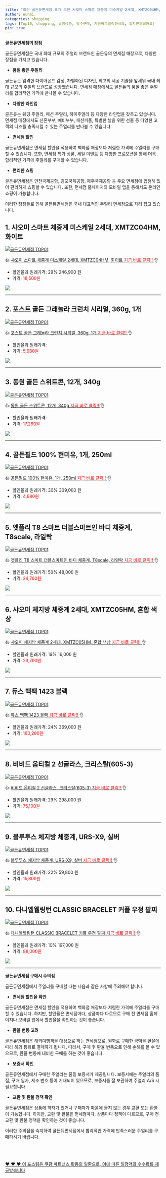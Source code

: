 ```yaml
---
title: "최신 골든듀면세점 특가 추천 샤오미 스마트 체중계 미스케일 2세대, XMTZC04HM, 화이트 비교 장점"
author: eunmi.
categories: shopping
tags: [Top10, shopping, 유행상품, 필수구매, 지금바로클릭하세요, 놓치면후회해요]
pin: true
---
```

**골든듀면세점의 장점**

골든듀면세점은 국내 최대 규모의 주얼리 브랜드인 골든듀의 면세점 매장으로, 다양한 장점을 가지고 있습니다.

* **품질 좋은 주얼리**

골든듀는 엄격한 다이아몬드 감정, 차별화된 디자인, 최고의 세공 기술을 앞세워 국내 최대 규모의 주얼리 브랜드로 성장했습니다. 면세점 매장에서도 골든듀의 품질 좋은 주얼리를 합리적인 가격에 만나볼 수 있습니다.

* **다양한 라인업**

골든듀는 웨딩 주얼리, 패션 주얼리, 하이주얼리 등 다양한 라인업을 갖추고 있습니다. 면세점 매장에서도 신혼부부, 예비부부, 패션피플, 특별한 날을 위한 선물 등 다양한 고객의 니즈를 충족시킬 수 있는 주얼리를 만나볼 수 있습니다.

* **면세점 할인**

골든듀면세점은 면세점 할인을 적용하여 백화점 매장보다 저렴한 가격에 주얼리를 구매할 수 있습니다. 또한, 면세점 특가 상품, 세일 이벤트 등 다양한 프로모션을 통해 더욱 합리적인 가격에 주얼리를 구매할 수 있습니다.

* **편리한 쇼핑**

골든듀면세점은 인천국제공항, 김포국제공항, 제주국제공항 등 주요 면세점에 입점해 있어 편리하게 쇼핑할 수 있습니다. 또한, 면세점 홈페이지와 모바일 앱을 통해서도 온라인 쇼핑이 가능합니다.

이러한 장점들로 인해 골든듀면세점은 국내 대표적인 주얼리 면세점으로 자리 잡고 있습니다.

   

## 1. 샤오미 스마트 체중계 미스케일 2세대, XMTZC04HM, 화이트

[![골든듀면세점 TOP01](https://thumbnail6.coupangcdn.com/thumbnails/remote/230x230ex/image/retail/images/25866723090504-31b526bc-f2ac-4a2a-a6e9-b3ff4e3fc319.jpg)](https://link.coupang.com/re/AFFSDP?lptag=AF3617701&subid=GithubCoopas&pageKey=263146304&traceid=V0-153&itemId=824479320&vendorItemId=5096376958)


👍 [샤오미 스마트 체중계 미스케일 2세대, XMTZC04HM, 화이트 <font color=red> 지금 바로 클릭!! </font> ](https://link.coupang.com/re/AFFSDP?lptag=AF3617701&subid=GithubCoopas&pageKey=263146304&traceid=V0-153&itemId=824479320&vendorItemId=5096376958) 👌 


- 할인율과 원래가격: 29%  246,900   원
- 가격: <span style='color:red'>18,500원</span>

[![](/discount_price.png)](https://link.coupang.com/re/AFFSDP?lptag=AF3617701&subid=GithubCoopas&pageKey=263146304&traceid=V0-153&itemId=824479320&vendorItemId=5096376958)

---


   

## 2. 포스트 골든 그래놀라 크런치 시리얼, 360g, 1개

[![골든듀면세점 TOP01](https://thumbnail9.coupangcdn.com/thumbnails/remote/230x230ex/image/retail/images/1051544994107633-4d776486-b449-4613-97dc-67b07cd4061b.jpg)](https://link.coupang.com/re/AFFSDP?lptag=AF3617701&subid=GithubCoopas&pageKey=1391826691&traceid=V0-153&itemId=2427214442&vendorItemId=70421215886)


👍 [포스트 골든 그래놀라 크런치 시리얼, 360g, 1개 <font color=red> 지금 바로 클릭!! </font> ](https://link.coupang.com/re/AFFSDP?lptag=AF3617701&subid=GithubCoopas&pageKey=1391826691&traceid=V0-153&itemId=2427214442&vendorItemId=70421215886) 👌 


- 할인율과 원래가격: 
- 가격: <span style='color:red'>5,980원</span>

[![](/discount_price.png)](https://link.coupang.com/re/AFFSDP?lptag=AF3617701&subid=GithubCoopas&pageKey=1391826691&traceid=V0-153&itemId=2427214442&vendorItemId=70421215886)

---


   

## 3. 동원 골든 스위트콘, 12개, 340g

[![골든듀면세점 TOP01](https://thumbnail9.coupangcdn.com/thumbnails/remote/230x230ex/image/retail/images/1589697286657242-f0e71786-15fe-466f-ad7f-b8718d7562ab.jpg)](https://link.coupang.com/re/AFFSDP?lptag=AF3617701&subid=GithubCoopas&pageKey=7038383107&traceid=V0-153&itemId=17910007480&vendorItemId=85072696521)


👍 [동원 골든 스위트콘, 12개, 340g <font color=red> 지금 바로 클릭!! </font> ](https://link.coupang.com/re/AFFSDP?lptag=AF3617701&subid=GithubCoopas&pageKey=7038383107&traceid=V0-153&itemId=17910007480&vendorItemId=85072696521) 👌 


- 할인율과 원래가격: 
- 가격: <span style='color:red'>17,260원</span>

[![](/discount_price.png)](https://link.coupang.com/re/AFFSDP?lptag=AF3617701&subid=GithubCoopas&pageKey=7038383107&traceid=V0-153&itemId=17910007480&vendorItemId=85072696521)

---


   

## 4. 골든필드 100% 현미유, 1개, 250ml

[![골든듀면세점 TOP01](https://thumbnail9.coupangcdn.com/thumbnails/remote/230x230ex/image/rs_quotation_api/vqdpukvb/0ba7b94851454113a4f6f74b9ae94949.png)](https://link.coupang.com/re/AFFSDP?lptag=AF3617701&subid=GithubCoopas&pageKey=6583769024&traceid=V0-153&itemId=17753730191&vendorItemId=84918142738)


👍 [골든필드 100% 현미유, 1개, 250ml <font color=red> 지금 바로 클릭!! </font> ](https://link.coupang.com/re/AFFSDP?lptag=AF3617701&subid=GithubCoopas&pageKey=6583769024&traceid=V0-153&itemId=17753730191&vendorItemId=84918142738) 👌 


- 할인율과 원래가격: 30%  309,000   원
- 가격: <span style='color:red'>4,680원</span>

[![](/discount_price.png)](https://link.coupang.com/re/AFFSDP?lptag=AF3617701&subid=GithubCoopas&pageKey=6583769024&traceid=V0-153&itemId=17753730191&vendorItemId=84918142738)

---


   

## 5. 앳플리 T8 스마트 더블스마트인 바디 체중계, T8scale, 라일락

[![골든듀면세점 TOP01](https://thumbnail8.coupangcdn.com/thumbnails/remote/230x230ex/image/retail/images/2022/11/11/10/3/b31ef7ef-9317-4afa-b48b-0c7afb2f2a1f.jpg)](https://link.coupang.com/re/AFFSDP?lptag=AF3617701&subid=GithubCoopas&pageKey=245670231&traceid=V0-153&itemId=16656833414&vendorItemId=83840595472)


👍 [앳플리 T8 스마트 더블스마트인 바디 체중계, T8scale, 라일락 <font color=red> 지금 바로 클릭!! </font> ](https://link.coupang.com/re/AFFSDP?lptag=AF3617701&subid=GithubCoopas&pageKey=245670231&traceid=V0-153&itemId=16656833414&vendorItemId=83840595472) 👌 


- 할인율과 원래가격: 50%  48,000   원
- 가격: <span style='color:red'>24,700원</span>

[![](/discount_price.png)](https://link.coupang.com/re/AFFSDP?lptag=AF3617701&subid=GithubCoopas&pageKey=245670231&traceid=V0-153&itemId=16656833414&vendorItemId=83840595472)

---


   

## 6. 샤오미 체지방 체중계 2세대, XMTZC05HM, 혼합 색상

[![골든듀면세점 TOP01](https://thumbnail7.coupangcdn.com/thumbnails/remote/230x230ex/image/retail/images/462969596604204-e3c3568e-a735-488e-aeae-b58f8390b128.jpg)](https://link.coupang.com/re/AFFSDP?lptag=AF3617701&subid=GithubCoopas&pageKey=251289723&traceid=V0-153&itemId=792763101&vendorItemId=5012032209)


👍 [샤오미 체지방 체중계 2세대, XMTZC05HM, 혼합 색상 <font color=red> 지금 바로 클릭!! </font> ](https://link.coupang.com/re/AFFSDP?lptag=AF3617701&subid=GithubCoopas&pageKey=251289723&traceid=V0-153&itemId=792763101&vendorItemId=5012032209) 👌 


- 할인율과 원래가격: 19%  16,000   원
- 가격: <span style='color:red'>23,700원</span>

[![](/discount_price.png)](https://link.coupang.com/re/AFFSDP?lptag=AF3617701&subid=GithubCoopas&pageKey=251289723&traceid=V0-153&itemId=792763101&vendorItemId=5012032209)

---


   

## 7. 듀스 백팩 1423 블랙

[![골든듀면세점 TOP01](https://thumbnail7.coupangcdn.com/thumbnails/remote/230x230ex/image/vendor_inventory/a5a8/606293731b5c17e93da833bae09de277913d52984218ae07f7bd03a6a4fc.jpg)](https://link.coupang.com/re/AFFSDP?lptag=AF3617701&subid=GithubCoopas&pageKey=7039366565&traceid=V0-153&itemId=17403096522&vendorItemId=84532684230)


👍 [듀스 백팩 1423 블랙 <font color=red> 지금 바로 클릭!! </font> ](https://link.coupang.com/re/AFFSDP?lptag=AF3617701&subid=GithubCoopas&pageKey=7039366565&traceid=V0-153&itemId=17403096522&vendorItemId=84532684230) 👌 


- 할인율과 원래가격: 24%  369,000   원
- 가격: <span style='color:red'>160,200원</span>

[![](/discount_price.png)](https://link.coupang.com/re/AFFSDP?lptag=AF3617701&subid=GithubCoopas&pageKey=7039366565&traceid=V0-153&itemId=17403096522&vendorItemId=84532684230)

---


   

## 8. 비비드 옵티컬 2 선글라스, 크리스탈(605-3)

[![골든듀면세점 TOP01](https://thumbnail9.coupangcdn.com/thumbnails/remote/230x230ex/image/vendor_inventory/99d7/a4fa5f884932a2e18b03e7f4bfac1f24945460b0f4335fa5bbf45817f531.png)](https://link.coupang.com/re/AFFSDP?lptag=AF3617701&subid=GithubCoopas&pageKey=6685476318&traceid=V0-153&itemId=15431593137&vendorItemId=86938397677)


👍 [비비드 옵티컬 2 선글라스, 크리스탈(605-3) <font color=red> 지금 바로 클릭!! </font> ](https://link.coupang.com/re/AFFSDP?lptag=AF3617701&subid=GithubCoopas&pageKey=6685476318&traceid=V0-153&itemId=15431593137&vendorItemId=86938397677) 👌 


- 할인율과 원래가격: 29%  298,000   원
- 가격: <span style='color:red'>75,100원</span>

[![](/discount_price.png)](https://link.coupang.com/re/AFFSDP?lptag=AF3617701&subid=GithubCoopas&pageKey=6685476318&traceid=V0-153&itemId=15431593137&vendorItemId=86938397677)

---


   

## 9. 블루투스 체지방 체중계, URS-X9, 실버

[![골든듀면세점 TOP01](https://thumbnail6.coupangcdn.com/thumbnails/remote/230x230ex/image/vendor_inventory/c8ea/9d998a7111fc5ca9ff952c1f66fa054bfbf659022a4a75b881f96b7bff86.jpg)](https://link.coupang.com/re/AFFSDP?lptag=AF3617701&subid=GithubCoopas&pageKey=6357414317&traceid=V0-153&itemId=13404605649&vendorItemId=82635974206)


👍 [블루투스 체지방 체중계, URS-X9, 실버 <font color=red> 지금 바로 클릭!! </font> ](https://link.coupang.com/re/AFFSDP?lptag=AF3617701&subid=GithubCoopas&pageKey=6357414317&traceid=V0-153&itemId=13404605649&vendorItemId=82635974206) 👌 


- 할인율과 원래가격: 22%  59,800   원
- 가격: <span style='color:red'>15,800원</span>

[![](/discount_price.png)](https://link.coupang.com/re/AFFSDP?lptag=AF3617701&subid=GithubCoopas&pageKey=6357414317&traceid=V0-153&itemId=13404605649&vendorItemId=82635974206)

---


   

## 10. 다니엘웰링턴 CLASSIC BRACELET 커플 우정 팔찌

[![골든듀면세점 TOP01](https://thumbnail8.coupangcdn.com/thumbnails/remote/230x230ex/image/vendor_inventory/d90f/6a45fca584b3212fdc5e4d39f77dbf7fa5739ffd364dc33a6826ca8e1b11.jpg)](https://link.coupang.com/re/AFFSDP?lptag=AF3617701&subid=GithubCoopas&pageKey=7139112373&traceid=V0-153&itemId=17920051762&vendorItemId=85082648419)


👍 [다니엘웰링턴 CLASSIC BRACELET 커플 우정 팔찌 <font color=red> 지금 바로 클릭!! </font> ](https://link.coupang.com/re/AFFSDP?lptag=AF3617701&subid=GithubCoopas&pageKey=7139112373&traceid=V0-153&itemId=17920051762&vendorItemId=85082648419) 👌 


- 할인율과 원래가격: 10%  197,000   원
- 가격: <span style='color:red'>88,000원</span>

[![](/discount_price.png)](https://link.coupang.com/re/AFFSDP?lptag=AF3617701&subid=GithubCoopas&pageKey=7139112373&traceid=V0-153&itemId=17920051762&vendorItemId=85082648419)

---
**골든듀면세점 구매시 주의점**

골든듀면세점에서 주얼리를 구매할 때는 다음과 같은 사항에 주의해야 합니다.

* **면세점 할인율 확인**

골든듀면세점은 면세점 할인을 적용하여 백화점 매장보다 저렴한 가격에 주얼리를 구매할 수 있습니다. 하지만, 할인율은 면세점마다, 상품마다 다르므로 구매 전 면세점 홈페이지나 모바일 앱에서 할인율을 확인하는 것이 좋습니다.

* **환율 변동 고려**

골든듀면세점은 해외여행객을 대상으로 하는 면세점으로, 원화로 구매한 금액을 환율에 따라 해외 통화로 결제하게 됩니다. 따라서, 구매 후 환율 변동으로 인해 손해를 볼 수 있으므로, 환율 변동에 대비한 구매를 하는 것이 좋습니다.

* **보증서 확인**

골든듀면세점에서 구매한 주얼리는 품질 보증서가 제공됩니다. 보증서에는 주얼리의 품질, 구매 일자, 제조 번호 등이 기재되어 있으므로, 보증서를 잘 보관하여 주얼리 A/S 시 필요합니다.

* **교환 및 환불 정책 확인**

골든듀면세점은 상품에 하자가 있거나 구매자가 마음에 들지 않는 경우 교환 또는 환불이 가능합니다. 하지만, 교환 및 환불은 면세점마다, 상품마다 정책이 다르므로, 구매 전 교환 및 환불 정책을 확인하는 것이 좋습니다.

이러한 주의점을 숙지하여 골든듀면세점에서 합리적인 가격에 만족스러운 주얼리를 구매하시기 바랍니다.<br><br><br><br><br> [ ❤ ❤ ❤ 이 포스팅은 쿠팡 파트너스 활동의 일환으로, 이에 따른 일정액의 수수료를 제공받습니다](https://link.coupang.com/a/bcEFyh)